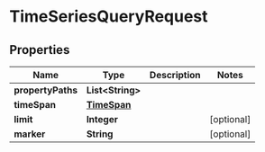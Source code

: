 

# TimeSeriesQueryRequest


## Properties

| Name | Type | Description | Notes |
|------------ | ------------- | ------------- | -------------|
|**propertyPaths** | **List&lt;String&gt;** |  |  |
|**timeSpan** | [**TimeSpan**](TimeSpan.md) |  |  |
|**limit** | **Integer** |  |  [optional] |
|**marker** | **String** |  |  [optional] |



